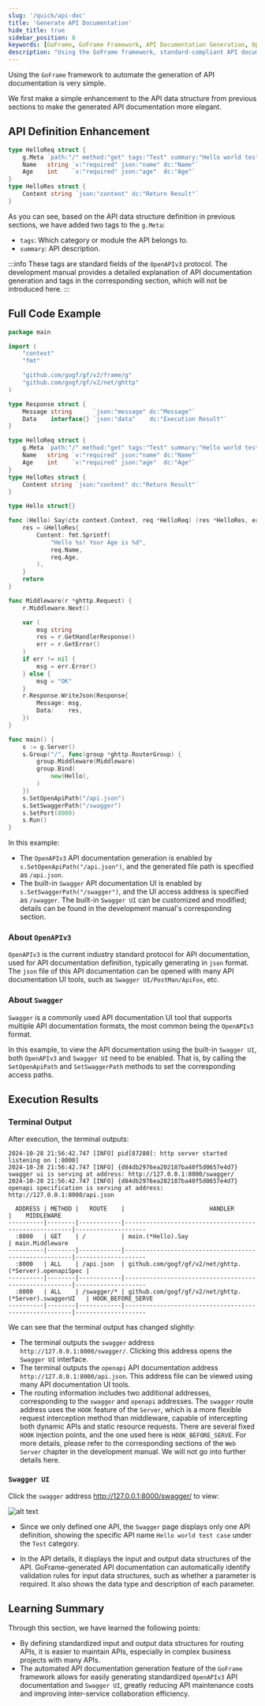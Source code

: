 ```yaml
---
slug: '/quick/api-doc'
title: 'Generate API Documentation'
hide_title: true
sidebar_position: 8
keywords: [GoFrame, GoFrame Framework, API Documentation Generation, OpenAPIv3, Swagger UI, Automated API Documentation, API Data Structure, GoFrame Tutorial, Web Development, API Documentation]
description: "Using the GoFrame framework, standard-compliant API documentation can be easily generated. This article introduces how to enhance API definitions and combine them with the OpenAPIv3 protocol and Swagger UI to automatically generate and display API documentation. The code examples provide a detailed explanation of API data structure definitions, routing middleware settings, and how to optimize the API documentation generation process using GoFrame framework features."
---
```


Using the `GoFrame` framework to automate the generation of API documentation is very simple.

We first make a simple enhancement to the API data structure from previous sections to make the generated API documentation more elegant.

## API Definition Enhancement

```go
type HelloReq struct {
    g.Meta `path:"/" method:"get" tags:"Test" summary:"Hello world test case"`
    Name   string `v:"required" json:"name" dc:"Name"`
    Age    int    `v:"required" json:"age"  dc:"Age"`
}
type HelloRes struct {
    Content string `json:"content" dc:"Return Result"`
}
```

As you can see, based on the API data structure definition in previous sections, we have added two tags to the `g.Meta`:
- `tags`: Which category or module the API belongs to.
- `summary`: API description.

:::info
These tags are standard fields of the `OpenAPIv3` protocol. The development manual provides a detailed explanation of API documentation generation and tags in the corresponding section, which will not be introduced here.
:::

## Full Code Example

```go title="main.go"
package main

import (
    "context"
    "fmt"

    "github.com/gogf/gf/v2/frame/g"
    "github.com/gogf/gf/v2/net/ghttp"
)

type Response struct {
    Message string      `json:"message" dc:"Message"`
    Data    interface{} `json:"data"    dc:"Execution Result"`
}

type HelloReq struct {
    g.Meta `path:"/" method:"get" tags:"Test" summary:"Hello world test case"`
    Name   string `v:"required" json:"name" dc:"Name"`
    Age    int    `v:"required" json:"age"  dc:"Age"`
}
type HelloRes struct {
    Content string `json:"content" dc:"Return Result"`
}

type Hello struct{}

func (Hello) Say(ctx context.Context, req *HelloReq) (res *HelloRes, err error) {
    res = &HelloRes{
        Content: fmt.Sprintf(
            "Hello %s! Your Age is %d",
            req.Name,
            req.Age,
        ),
    }
    return
}

func Middleware(r *ghttp.Request) {
    r.Middleware.Next()

    var (
        msg string
        res = r.GetHandlerResponse()
        err = r.GetError()
    )
    if err != nil {
        msg = err.Error()
    } else {
        msg = "OK"
    }
    r.Response.WriteJson(Response{
        Message: msg,
        Data:    res,
    })
}

func main() {
    s := g.Server()
    s.Group("/", func(group *ghttp.RouterGroup) {
        group.Middleware(Middleware)
        group.Bind(
            new(Hello),
        )
    })
    s.SetOpenApiPath("/api.json")
    s.SetSwaggerPath("/swagger")
    s.SetPort(8000)
    s.Run()
}
```
In this example:
- The `OpenAPIv3` API documentation generation is enabled by `s.SetOpenApiPath("/api.json")`, and the generated file path is specified as `/api.json`.
- The built-in `Swagger` API documentation UI is enabled by `s.SetSwaggerPath("/swagger")`, and the UI access address is specified as `/swagger`. The built-in `Swagger UI` can be customized and modified; details can be found in the development manual's corresponding section.

### About `OpenAPIv3`

`OpenAPIv3` is the current industry standard protocol for API documentation, used for API documentation definition, typically generating in `json` format. The `json` file of this API documentation can be opened with many API documentation UI tools, such as `Swagger UI/PostMan/ApiFox`, etc.

### About `Swagger`

`Swagger` is a commonly used API documentation UI tool that supports multiple API documentation formats, the most common being the `OpenAPIv3` format.

In this example, to view the API documentation using the built-in `Swagger UI`, both `OpenAPIv3` and `Swagger UI` need to be enabled. That is, by calling the `SetOpenApiPath` and `SetSwaggerPath` methods to set the corresponding access paths.

## Execution Results


### Terminal Output

After execution, the terminal outputs:
```text
2024-10-28 21:56:42.747 [INFO] pid[87280]: http server started listening on [:8000]
2024-10-28 21:56:42.747 [INFO] {d84db2976ea202187ba40f5d0657e4d7} swagger ui is serving at address: http://127.0.0.1:8000/swagger/
2024-10-28 21:56:42.747 [INFO] {d84db2976ea202187ba40f5d0657e4d7} openapi specification is serving at address: http://127.0.0.1:8000/api.json

  ADDRESS | METHOD |   ROUTE    |                        HANDLER                        |    MIDDLEWARE      
----------|--------|------------|-------------------------------------------------------|--------------------
  :8000   | GET    | /          | main.(*Hello).Say                                     | main.Middleware    
----------|--------|------------|-------------------------------------------------------|--------------------
  :8000   | ALL    | /api.json  | github.com/gogf/gf/v2/net/ghttp.(*Server).openapiSpec |                    
----------|--------|------------|-------------------------------------------------------|--------------------
  :8000   | ALL    | /swagger/* | github.com/gogf/gf/v2/net/ghttp.(*Server).swaggerUI   | HOOK_BEFORE_SERVE  
----------|--------|------------|-------------------------------------------------------|--------------------
```

We can see that the terminal output has changed slightly:
- The terminal outputs the `swagger` address `http://127.0.0.1:8000/swagger/`. Clicking this address opens the `Swagger UI` interface.
- The terminal outputs the `openapi` API documentation address `http://127.0.0.1:8000/api.json`. This address file can be viewed using many API documentation UI tools.
- The routing information includes two additional addresses, corresponding to the `swagger` and `openapi` addresses. The `swagger` route address uses the `HOOK` feature of the `Server`, which is a more flexible request interception method than middleware, capable of intercepting both dynamic APIs and static resource requests. There are several fixed `HOOK` injection points, and the one used here is `HOOK_BEFORE_SERVE`. For more details, please refer to the corresponding sections of the `Web Server` chapter in the development manual. We will not go into further details here.

### `Swagger UI`

Click the `swagger` address http://127.0.0.1:8000/swagger/ to view:

![alt text](QQ_1730124029804.png)

- Since we only defined one API, the `Swagger` page displays only one API definition, showing the specific API name `Hello world test case` under the `Test` category.

- In the API details, it displays the input and output data structures of the API. GoFrame-generated API documentation can automatically identify validation rules for input data structures, such as whether a parameter is required. It also shows the data type and description of each parameter.


## Learning Summary

Through this section, we have learned the following points:
- By defining standardized input and output data structures for routing APIs, it is easier to maintain APIs, especially in complex business projects with many APIs.
- The automated API documentation generation feature of the `GoFrame` framework allows for easily generating standardized `OpenAPIv3` API documentation and `Swagger UI`, greatly reducing API maintenance costs and improving inter-service collaboration efficiency.